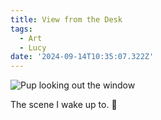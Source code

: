 ```yaml
---
title: View from the Desk
tags:
  - Art
  - Lucy
date: '2024-09-14T10:35:07.322Z'
---
```


![Pup looking out the window](http://res.cloudinary.com/cpadilla/image/upload/v1726251798/chrisdpadilla/blog/art/dxyp6niiwu97egdhkq4t.jpg)

The scene I wake up to. 💛

